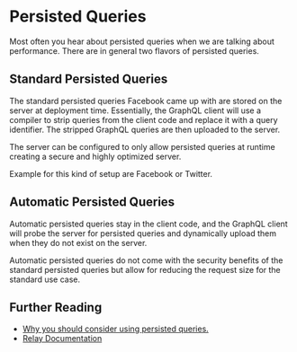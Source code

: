 # Persisted Queries

Most often you hear about persisted queries when we are talking about performance. There are in general two flavors of persisted queries.

## Standard Persisted Queries

The standard persisted queries Facebook came up with are stored on the server at deployment time. Essentially, the GraphQL client will use a compiler to strip queries from the client code and replace it with a query identifier. The stripped GraphQL queries are then uploaded to the server.

The server can be configured to only allow persisted queries at runtime creating a secure and highly optimized server.

Example for this kind of setup are Facebook or Twitter.

## Automatic Persisted Queries

Automatic persisted queries stay in the client code, and the GraphQL client will probe the server for persisted queries and dynamically upload them when they do not exist on the server.

Automatic persisted queries do not come with the security benefits of the standard persisted queries but allow for reducing the request size for the standard use case.

## Further Reading

- [Why you should consider using persisted queries.](https://www.youtube.com/watch?v=ZZ5PF3_P_r4)
- [Relay Documentation](https://relay.dev/docs/guides/persisted-queries)
